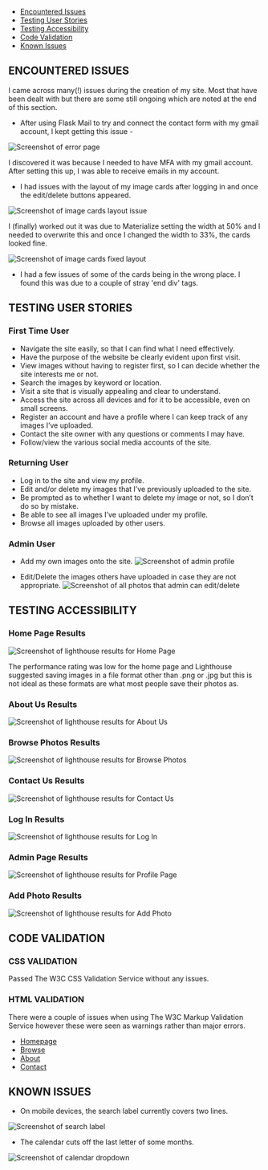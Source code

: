 - [Encountered Issues](#ecountered-issues)
- [Testing User Stories](#testing-user-stories)
- [Testing Accessibility](#testing-accessibility)
- [Code Validation](#code-validation)
- [Known Issues](#known-issues)

## ENCOUNTERED ISSUES

I came across many(!) issues during the creation of my site. Most that have been dealt with but there are some still ongoing which are noted at the end of this section.

- After using Flask Mail to try and connect the contact form with my gmail account, I kept getting this issue -

![Screenshot of error page](documentation/flask-mail.png)

I discovered it was because I needed to have MFA with my gmail account. After setting this up, I was able to receive emails in my account.

- I had issues with the layout of my image cards after logging in and once the edit/delete buttons appeared.

![Screenshot of image cards layout issue](documentation/card-issue.png)

I (finally) worked out it was due to Materialize setting the width at 50% and I needed to overwrite this and once I changed the width to 33%, the cards looked fine.

![Screenshot of image cards fixed layout](documentation/cards-fixed-size.png)

- I had a few issues of some of the cards being in the wrong place. I found this was due to a couple of stray 'end div' tags.


## TESTING USER STORIES

### First Time User
* Navigate the site easily, so that I can find what I need effectively.
* Have the purpose of the website be clearly evident upon first visit.
* View images without having to register first, so I can decide whether the site interests me or not.
* Search the images by keyword or location.
* Visit a site that is visually appealing and clear to understand.
* Access the site across all devices and for it to be accessible, even on small screens.
* Register an account and have a profile where I can keep track of any images I’ve uploaded.
* Contact the site owner with any questions or comments I may have.
* Follow/view the various social media accounts of the site.


### Returning User
* Log in to the site and view my profile.
* Edit and/or delete my images that I’ve previously uploaded to the site.
* Be prompted as to whether I want to delete my image or not, so I don’t do so by mistake.
* Be able to see all images I’ve uploaded under my profile.
* Browse all images uploaded by other users.


### Admin User
* Add my own images onto the site.
![Screenshot of admin profile](documentation/user-stories/admin-add.png)

* Edit/Delete the images others have uploaded in case they are not appropriate.
![Screenshot of all photos that admin can edit/delete](documentation/user-stories/admin-add.png)



## TESTING ACCESSIBILITY

### Home Page Results
![Screenshot of lighthouse results for Home Page](documentation/lighthouse-screenshots/home.png)

The performance rating was low for the home page and Lighthouse suggested saving images in a file format other than .png or .jpg but this is not ideal as these formats are what most people save their photos as.

### About Us Results
![Screenshot of lighthouse results for About Us](documentation/lighthouse-screenshots/about.png)

### Browse Photos Results
![Screenshot of lighthouse results for Browse Photos](documentation/lighthouse-screenshots/browse.png)

### Contact Us Results
![Screenshot of lighthouse results for Contact Us](documentation/lighthouse-screenshots/contact.png)

### Log In Results
![Screenshot of lighthouse results for Log In](documentation/lighthouse-screenshots/login.png)

### Admin Page Results
![Screenshot of lighthouse results for Profile Page](documentation/lighthouse-screenshots/admin.png)

### Add Photo Results
![Screenshot of lighthouse results for Add Photo](documentation/lighthouse-screenshots/addphoto.png)


## CODE VALIDATION

### CSS VALIDATION
Passed The W3C CSS Validation Service without any issues.

### HTML VALIDATION
There were a couple of issues when using The W3C Markup Validation Service however these were seen as warnings rather than major errors.
 * [Homepage](https://validator.w3.org/nu/?doc=https%3A%2F%2Farchive-adventure.herokuapp.com%2F)
 * [Browse](https://validator.w3.org/nu/?doc=https%3A%2F%2Farchive-adventure.herokuapp.com%2Fbrowse)
 * [About](https://validator.w3.org/nu/?doc=https%3A%2F%2Farchive-adventure.herokuapp.com%2Fabout)
 * [Contact](https://validator.w3.org/nu/?doc=https%3A%2F%2Farchive-adventure.herokuapp.com%2Fcontact)

## KNOWN ISSUES

* On mobile devices, the search label currently covers two lines.

![Screenshot of search label](documentation/search-issue.png)

* The calendar cuts off the last letter of some months.

![Screenshot of calendar dropdown](documentation/calendar-cutoff.png)

